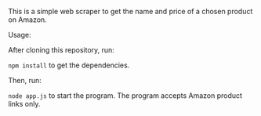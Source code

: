 This is a simple web scraper to get the name and price of a chosen product on Amazon.

Usage:

After cloning this repository, run:

`npm install` to get the dependencies.

Then, run:

`node app.js` to start the program. The program accepts Amazon product links only.